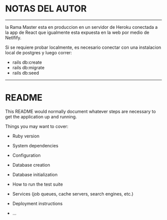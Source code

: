 
# NOTAS DEL AUTOR
----------------------------------
la Rama Master esta en produccion en un servidor de Heroku conectada a la app de React que igualmente esta expuesta en la web por medio de Netlfify. 

Si se requiere probar localmente, es necesario conectar con una instalacion local de postgres y luego correr:

* rails db:create 
* rails db:migrate 
* rails db:seed
------------------------------------ 
# README
This README would normally document whatever steps are necessary to get the
application up and running.

Things you may want to cover:

* Ruby version

* System dependencies

* Configuration

* Database creation

* Database initialization

* How to run the test suite

* Services (job queues, cache servers, search engines, etc.)

* Deployment instructions

* ...
